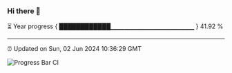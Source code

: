 ### Hi there 👋

⏳ Year progress { ████████████▁▁▁▁▁▁▁▁▁▁▁▁▁▁▁▁▁▁ } 41.92 %

---

⏰ Updated on Sun, 02 Jun 2024 10:36:29 GMT

![Progress Bar CI](https://github.com/IshwaranRudhara/GIT-ACTION/workflows/Progress%20Bar%20CI/badge.svg)
